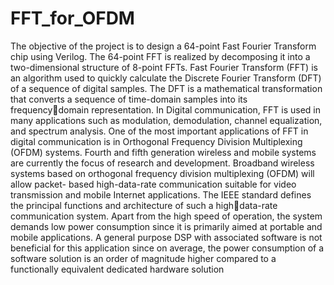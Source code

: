 # FFT_for_OFDM
The objective of the project is to design a 64-point Fast Fourier Transform chip using Verilog. The 64-point FFT is realized by decomposing it into a two-dimensional structure of 8-point FFTs.
Fast Fourier Transform (FFT) is an algorithm used to quickly calculate the Discrete 
Fourier Transform (DFT) of a sequence of digital samples. The DFT is a mathematical 
transformation that converts a sequence of time-domain samples into its frequencydomain representation.
In Digital communication, FFT is used in many applications such as modulation, 
demodulation, channel equalization, and spectrum analysis. One of the most 
important applications of FFT in digital communication is in Orthogonal Frequency 
Division Multiplexing (OFDM) systems.
Fourth and fifth generation wireless and mobile systems are currently the focus of 
research and development. Broadband wireless systems based on orthogonal 
frequency division multiplexing (OFDM) will allow packet- based high-data-rate 
communication suitable for video transmission and mobile Internet applications. 
The IEEE standard defines the principal functions and architecture of such a highdata-rate communication system. Apart from the high speed of operation, the
system demands low power consumption since it is primarily aimed at portable and 
mobile applications. A general purpose DSP with associated software is not
beneficial for this application since on average, the power consumption of a 
software solution is an order of magnitude higher compared to a functionally 
equivalent dedicated hardware solution
